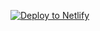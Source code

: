 [![Deploy to Netlify](https://www.netlify.com/img/deploy/button.svg)](https://app.netlify.com/start/deploy?repository=<URL>)
